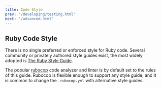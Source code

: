 ```yaml
---
title: Code Style
prev: "/developing/testing.html"
next: "/advanced.html"
---
```


## Ruby Code Style

There is no single preferred or enforced style for Ruby code. Several
community or privately authored style guides exist, the most widely
adopted is <a href='https://github.com/bbatsov/ruby-style-guide'
class='remote' target='_blank'>The Ruby Style Guide</a>.

The popular <a href='http://rubocop.readthedocs.io/en/latest/'
class='remote' target='_blank'>rubocop</a> code analyzer and linter is
by default set to the rules of this guide. Rubocop is flexible enough to
support any style guide, and it is common to change the `.rubocop.yml`
with alternative style guides.

